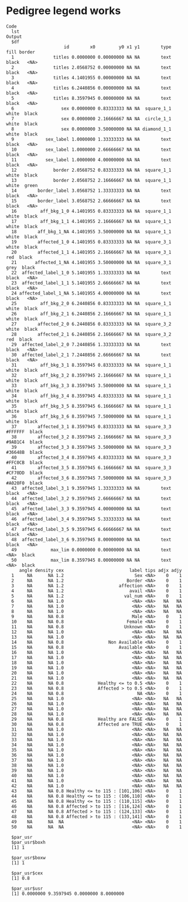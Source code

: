 # Pedigree legend works

    Code
      lst
    Output
      $df
                          id        x0         y0 x1 y1        type    fill border
      1               titles 0.0000000 0.00000000 NA NA        text   black   <NA>
      2               titles 2.0568752 0.00000000 NA NA        text   black   <NA>
      3               titles 4.1401955 0.00000000 NA NA        text   black   <NA>
      4               titles 6.2440856 0.00000000 NA NA        text   black   <NA>
      5               titles 8.3597945 0.00000000 NA NA        text   black   <NA>
      6                  sex 0.0000000 0.83333333 NA NA  square_1_1   white  black
      7                  sex 0.0000000 2.16666667 NA NA  circle_1_1   white  black
      8                  sex 0.0000000 3.50000000 NA NA diamond_1_1   white  black
      9            sex_label 1.0000000 1.33333333 NA NA        text   black   <NA>
      10           sex_label 1.0000000 2.66666667 NA NA        text   black   <NA>
      11           sex_label 1.0000000 4.00000000 NA NA        text   black   <NA>
      12              border 2.0568752 0.83333333 NA NA  square_1_1   white  black
      13              border 2.0568752 2.16666667 NA NA  square_1_1   white  green
      14        border_label 3.0568752 1.33333333 NA NA        text   black   <NA>
      15        border_label 3.0568752 2.66666667 NA NA        text   black   <NA>
      16         aff_bkg_1_0 4.1401955 0.83333333 NA NA  square_1_1   white  black
      17         aff_bkg_1_1 4.1401955 2.16666667 NA NA  square_1_1   white  black
      18        aff_bkg_1_NA 4.1401955 3.50000000 NA NA  square_1_1   white  black
      19        affected_1_0 4.1401955 0.83333333 NA NA  square_3_1   white  black
      20        affected_1_1 4.1401955 2.16666667 NA NA  square_3_1     red  black
      21       affected_1_NA 4.1401955 3.50000000 NA NA  square_3_1    grey  black
      22  affected_label_1_0 5.1401955 1.33333333 NA NA        text   black   <NA>
      23  affected_label_1_1 5.1401955 2.66666667 NA NA        text   black   <NA>
      24 affected_label_1_NA 5.1401955 4.00000000 NA NA        text   black   <NA>
      25         aff_bkg_2_0 6.2440856 0.83333333 NA NA  square_1_1   white  black
      26         aff_bkg_2_1 6.2440856 2.16666667 NA NA  square_1_1   white  black
      27        affected_2_0 6.2440856 0.83333333 NA NA  square_3_2   white  black
      28        affected_2_1 6.2440856 2.16666667 NA NA  square_3_2     red  black
      29  affected_label_2_0 7.2440856 1.33333333 NA NA        text   black   <NA>
      30  affected_label_2_1 7.2440856 2.66666667 NA NA        text   black   <NA>
      31         aff_bkg_3_1 8.3597945 0.83333333 NA NA  square_1_1   white  black
      32         aff_bkg_3_2 8.3597945 2.16666667 NA NA  square_1_1   white  black
      33         aff_bkg_3_3 8.3597945 3.50000000 NA NA  square_1_1   white  black
      34         aff_bkg_3_4 8.3597945 4.83333333 NA NA  square_1_1   white  black
      35         aff_bkg_3_5 8.3597945 6.16666667 NA NA  square_1_1   white  black
      36         aff_bkg_3_6 8.3597945 7.50000000 NA NA  square_1_1   white  black
      37        affected_3_1 8.3597945 0.83333333 NA NA  square_3_3 #FFFFFF  black
      38        affected_3_2 8.3597945 2.16666667 NA NA  square_3_3 #9AB1C4  black
      39        affected_3_3 8.3597945 3.50000000 NA NA  square_3_3 #36648B  black
      40        affected_3_4 8.3597945 4.83333333 NA NA  square_3_3 #FFC0CB  black
      41        affected_3_5 8.3597945 6.16666667 NA NA  square_3_3 #CF70DD  black
      42        affected_3_6 8.3597945 7.50000000 NA NA  square_3_3 #A020F0  black
      43  affected_label_3_1 9.3597945 1.33333333 NA NA        text   black   <NA>
      44  affected_label_3_2 9.3597945 2.66666667 NA NA        text   black   <NA>
      45  affected_label_3_3 9.3597945 4.00000000 NA NA        text   black   <NA>
      46  affected_label_3_4 9.3597945 5.33333333 NA NA        text   black   <NA>
      47  affected_label_3_5 9.3597945 6.66666667 NA NA        text   black   <NA>
      48  affected_label_3_6 9.3597945 8.00000000 NA NA        text   black   <NA>
      49             max_lim 0.0000000 0.00000000 NA NA        text    <NA>  black
      50             max_lim 8.3597945 8.00000000 NA NA        text    <NA>  black
         angle density cex                         label tips adjx adjy
      1     NA      NA 1.2                           Sex <NA>    0    1
      2     NA      NA 1.2                        Border <NA>    0    1
      3     NA      NA 1.2                     affection <NA>    0    1
      4     NA      NA 1.2                         avail <NA>    0    1
      5     NA      NA 1.2                       val_num <NA>    0    1
      6     NA      NA 1.0                          <NA> <NA>   NA   NA
      7     NA      NA 1.0                          <NA> <NA>   NA   NA
      8     NA      NA 1.0                          <NA> <NA>   NA   NA
      9     NA      NA 0.8                          Male <NA>    0    1
      10    NA      NA 0.8                        Female <NA>    0    1
      11    NA      NA 0.8                       Unknown <NA>    0    1
      12    NA      NA 1.0                          <NA> <NA>   NA   NA
      13    NA      NA 1.0                          <NA> <NA>   NA   NA
      14    NA      NA 0.8                 Non Available <NA>    0    1
      15    NA      NA 0.8                     Available <NA>    0    1
      16    NA      NA 1.0                          <NA> <NA>   NA   NA
      17    NA      NA 1.0                          <NA> <NA>   NA   NA
      18    NA      NA 1.0                          <NA> <NA>   NA   NA
      19    NA      NA 1.0                          <NA> <NA>   NA   NA
      20    NA      NA 1.0                          <NA> <NA>   NA   NA
      21    NA      NA 1.0                          <NA> <NA>   NA   NA
      22    NA      NA 0.8             Healthy <= to 0.5 <NA>    0    1
      23    NA      NA 0.8             Affected > to 0.5 <NA>    0    1
      24    NA      NA 0.8                            NA <NA>    0    1
      25    NA      NA 1.0                          <NA> <NA>   NA   NA
      26    NA      NA 1.0                          <NA> <NA>   NA   NA
      27    NA      NA 1.0                          <NA> <NA>   NA   NA
      28    NA      NA 1.0                          <NA> <NA>   NA   NA
      29    NA      NA 0.8             Healthy are FALSE <NA>    0    1
      30    NA      NA 0.8             Affected are TRUE <NA>    0    1
      31    NA      NA 1.0                          <NA> <NA>   NA   NA
      32    NA      NA 1.0                          <NA> <NA>   NA   NA
      33    NA      NA 1.0                          <NA> <NA>   NA   NA
      34    NA      NA 1.0                          <NA> <NA>   NA   NA
      35    NA      NA 1.0                          <NA> <NA>   NA   NA
      36    NA      NA 1.0                          <NA> <NA>   NA   NA
      37    NA      NA 1.0                          <NA> <NA>   NA   NA
      38    NA      NA 1.0                          <NA> <NA>   NA   NA
      39    NA      NA 1.0                          <NA> <NA>   NA   NA
      40    NA      NA 1.0                          <NA> <NA>   NA   NA
      41    NA      NA 1.0                          <NA> <NA>   NA   NA
      42    NA      NA 1.0                          <NA> <NA>   NA   NA
      43    NA      NA 0.8 Healthy <= to 115 : [101,106] <NA>    0    1
      44    NA      NA 0.8 Healthy <= to 115 : (106,110] <NA>    0    1
      45    NA      NA 0.8 Healthy <= to 115 : (110,115] <NA>    0    1
      46    NA      NA 0.8 Affected > to 115 : [116,124] <NA>    0    1
      47    NA      NA 0.8 Affected > to 115 : (124,133] <NA>    0    1
      48    NA      NA 0.8 Affected > to 115 : (133,141] <NA>    0    1
      49    NA      NA  NA                          <NA> <NA>    0    1
      50    NA      NA  NA                          <NA> <NA>    0    1
      
      $par_usr
      $par_usr$boxh
      [1] 1
      
      $par_usr$boxw
      [1] 1
      
      $par_usr$cex
      [1] 0.8
      
      $par_usr$usr
      [1] 0.0000000 9.3597945 0.0000000 8.0000000
      
      

